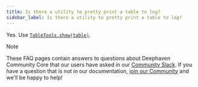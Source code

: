 ```yaml
---
title: Is there a utility to pretty print a table to log?
sidebar_label: Is there a utility to pretty print a table to log?
---
```


Yes. Use [`TableTools.show(table)`](https://deephaven.io/core/javadoc/io/deephaven/engine/util/TableTools.html#show(io.deephaven.engine.table.Table,java.lang.String...)).

> [!NOTE]
> These FAQ pages contain answers to questions about Deephaven Community Core that our users have asked in our [Community Slack](/slack). If you have a question that is not in our documentation, [join our Community](/slack) and we'll be happy to help!
